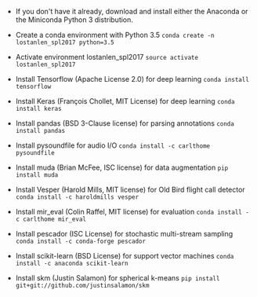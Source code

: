 * If you don't have it already, download and install either the Anaconda or the Miniconda Python 3 distribution.

* Create a conda environment with Python 3.5
`conda create -n lostanlen_spl2017 python=3.5`

* Activate environment lostanlen_spl2017
`source activate lostanlen_spl2017`

* Install Tensorflow (Apache License 2.0) for deep learning
`conda install tensorflow`

* Install Keras (François Chollet, MIT License) for deep learning
`conda install keras`

* Install pandas (BSD 3-Clause license) for parsing annotations
`conda install pandas`

* Install pysoundfile for audio I/O
`conda install -c carlthome pysoundfile`

* Install muda (Brian McFee, ISC license) for data augmentation
`pip install muda`

* Install Vesper (Harold Mills, MIT license) for Old Bird flight call detector
`conda install -c haroldmills vesper`

* Install mir_eval (Colin Raffel, MIT license) for evaluation
`conda install -c carlthome mir_eval`

* Install pescador (ISC License) for stochastic multi-stream sampling
`conda install -c conda-forge pescador`

* Install scikit-learn (BSD License) for support vector machines
`conda install -c anaconda scikit-learn`

* Install skm (Justin Salamon) for spherical k-means
`pip install git+git://github.com/justinsalamon/skm`


